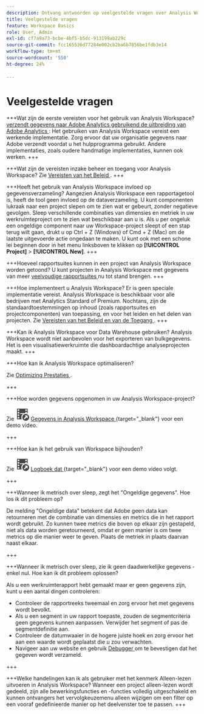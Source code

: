 ```yaml
---
description: Ontvang antwoorden op veelgestelde vragen over Analysis Workspace.
title: Veelgestelde vragen
feature: Workspace Basics
role: User, Admin
exl-id: cf7a9a73-bcbe-4bf5-b5dc-913199ab229c
source-git-commit: fcc165536d77284e002cb2ba6b7856be1fdb3e14
workflow-type: tm+mt
source-wordcount: '550'
ht-degree: 24%

---
```


# Veelgestelde vragen

+++Wat zijn de eerste vereisten voor het gebruik van Analysis Workspace?
[ verzendt gegevens naar Adobe Analytics gebruikend de uitbreiding van Adobe Analytics ](/help/implement/launch/validate-publish-prod.md): Het gebruiken van Analysis Workspace vereist een werkende implementatie. Zorg ervoor dat uw organisatie gegevens naar Adobe verzendt voordat u het hulpprogramma gebruikt. Andere implementaties, zoals oudere handmatige implementaties, kunnen ook werken.
+++

+++Wat zijn de vereisten inzake beheer en toegang voor Analysis Workspace?
Zie [ Vereisten van het Beleid ](/help/analyze/analysis-workspace/workspace-faq/frequently-asked-questions-analysis-workspace.md).
+++

+++Heeft het gebruik van Analysis Workspace invloed op gegevensverzameling?
Aangezien Analysis Workspace een rapportagetool is, heeft de tool geen invloed op de dataverzameling. U kunt componenten lukraak naar een project slepen om te zien wat er gebeurt, zonder negatieve gevolgen. Sleep verschillende combinaties van dimensies en metriek in uw werkruimteproject om te zien wat beschikbaar aan u is. Als u per ongeluk een ongeldige component naar uw Workspace-project sleept of een stap terug wilt gaan, drukt u op Ctrl + Z (Windows) of Cmd + Z (Mac) om de laatste uitgevoerde actie ongedaan te maken. U kunt ook met een schone lei beginnen door in het menu linksboven te klikken op **[!UICONTROL Project]** > **[!UICONTROL New]**.
+++

+++Hoeveel rapportsuites kunnen in een project van Analysis Workspace worden getoond?
U kunt projecten in Analysis Workspace met gegevens van meer [ veelvoudige rapportsuites ](/help/analyze/analysis-workspace/build-workspace-project/multiple-report-suites.md) nu tot stand brengen.
+++

+++Hoe implementeert u Analysis Workspace?
Er is geen speciale implementatie vereist. Analysis Workspace is beschikbaar voor alle bedrijven met Analytics Standard of Premium. Nochtans, zijn de standaardtoestemmingen op inhoud (zoals rapportsuites en projectcomponenten) van toepassing, en voor het leiden en het delen van projecten. Zie [ Vereisten van het Beleid en van de Toegang ](/help/analyze/analysis-workspace/workspace-faq/frequently-asked-questions-analysis-workspace.md).
+++

+++Kan ik Analysis Workspace voor Data Warehouse gebruiken?
Analysis Workspace wordt niet aanbevolen voor het exporteren van bulkgegevens. Het is een visualisatiewerkruimte die dashboardachtige analyseprojecten maakt.
+++

+++Hoe kan ik Analysis Workspace optimaliseren?

Zie [ Optimizing Prestaties ](/help/analyze/analysis-workspace/workspace-faq/optimizing-performance.md).

+++

+++Hoe worden gegevens opgenomen in uw Analysis Workspace-project?

Zie ![ VideoCheckedOut ](/help/assets/icons/VideoCheckedOut.svg) [ Gegevens in Analysis Workspace ](https://video.tv.adobe.com/v/31072?quality=12&learn=on){target="_blank"} voor een demo video.

+++

+++Hoe kan ik het gebruik van Workspace bijhouden?

Zie ![ VideoCheckedOut ](/help/assets/icons/VideoCheckedOut.svg) [ Logboek dat ](https://video.tv.adobe.com/v/29768?quality=12&learn=on){target="_blank"} voor een demo video volgt.

+++

+++Wanneer ik metrisch over sleep, zegt het &quot;Ongeldige gegevens&quot;. Hoe los ik dit probleem op?

De melding &quot;Ongeldige data&quot; betekent dat Adobe geen data kan retourneren met de combinatie van dimensies en metrics die in het rapport wordt gebruikt. Zo kunnen twee metrics die boven op elkaar zijn gestapeld, niet als data worden geretourneerd, omdat er geen manier is om twee metrics op die manier weer te geven. Plaats de metriek in plaats daarvan naast elkaar.

+++

+++Wanneer ik metrisch over sleep, zie ik geen daadwerkelijke gegevens - enkel nul. Hoe kan ik dit probleem oplossen?

Als u een werkruimterapport hebt gemaakt maar er geen gegevens zijn, kunt u een aantal dingen controleren:

* Controleer de rapportreeks tweemaal en zorg ervoor het met gegevens wordt bevolkt.
* Als u een segment in uw rapport toepaste, zouden de segmentcriteria geen gegevens kunnen aanpassen. Verwijder het segment of pas de segmentdefinitie aan.
* Controleer de datumwaaier in de hogere juiste hoek en zorg ervoor het aan een waarde wordt geplaatst die u zou verwachten.
* Navigeer aan uw website en gebruik [ Debugger ](https://experienceleague.adobe.com/docs/debugger/using/experience-cloud-debugger.html) om te bevestigen dat het gegeven wordt verzameld.


+++

+++Welke handelingen kan ik als gebruiker met het kenmerk Alleen-lezen uitvoeren in Analysis Workspace?
Wanneer een project alleen-lezen wordt gedeeld, zijn alle bewerkingsfuncties en -functies volledig uitgeschakeld en kunnen ontvangers het vervolgkeuzemenu alleen wijzigen om een filter op een vooraf gedefinieerde manier op het deelvenster toe te passen.
+++
